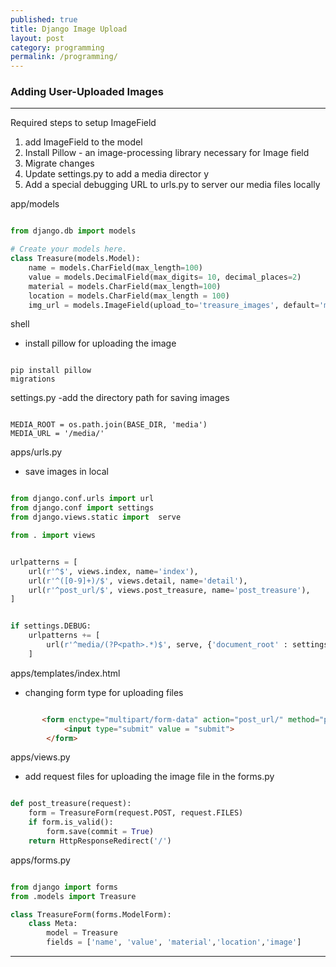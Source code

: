 ```yaml
---
published: true
title: Django Image Upload
layout: post
category: programming
permalink: /programming/
---
```



### Adding User-Uploaded Images 

<hr>

Required steps to setup ImageField

1. add ImageField to the model
2. Install Pillow - an image-processing library necessary for Image field 
3. Migrate changes 
4. Update settings.py to add a media director y
5. Add a special debugging URL to urls.py to server our media files locally 


app/models
```python

from django.db import models

# Create your models here.
class Treasure(models.Model):
    name = models.CharField(max_length=100)
    value = models.DecimalField(max_digits= 10, decimal_places=2)
    material = models.CharField(max_length=100)
    location = models.CharField(max_length = 100)
    img_url = models.ImageField(upload_to='treasure_images', default='media/default.png')


```

shell
- install pillow for uploading the image 

```

pip install pillow 
migrations 

```


settings.py
-add the directory path for saving images

```

MEDIA_ROOT = os.path.join(BASE_DIR, 'media')
MEDIA_URL = '/media/'

```


apps/urls.py
- save images in local 

```python

from django.conf.urls import url
from django.conf import settings
from django.views.static import  serve

from . import views


urlpatterns = [
    url(r'^$', views.index, name='index'),
    url(r'^([0-9]+)/$', views.detail, name='detail'),
    url(r'^post_url/$', views.post_treasure, name='post_treasure'),
]


if settings.DEBUG:
    urlpatterns += [
        url(r'^media/(?P<path>.*)$', serve, {'document_root' : settings.MEDIA_ROOT})
    ]

```

apps/templates/index.html
- changing form type for uploading files

```html 

       <form enctype="multipart/form-data" action="post_url/" method="post">
            <input type="submit" value = "submit">
        </form>

```


apps/views.py
- add request files for uploading the image file in the forms.py

```python 

def post_treasure(request):
    form = TreasureForm(request.POST, request.FILES)
    if form.is_valid():
        form.save(commit = True)
    return HttpResponseRedirect('/')


```


apps/forms.py

```python 

from django import forms
from .models import Treasure

class TreasureForm(forms.ModelForm):
    class Meta:
        model = Treasure
        fields = ['name', 'value', 'material','location','image']


```


<hr>





